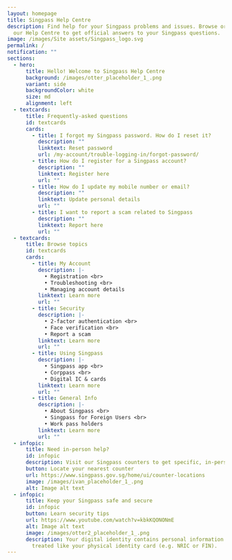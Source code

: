 ```yaml
---
layout: homepage
title: Singpass Help Centre
description: Find help for your Singpass problems and issues. Browse or search
  our Help Centre to get official answers to your Singpass questions.
image: /images/Site assets/Singpass_logo.svg
permalink: /
notification: ""
sections:
  - hero:
      title: Hello! Welcome to Singpass Help Centre
      background: /images/otter_placeholder_1_.png
      variant: side
      backgroundColor: white
      size: md
      alignment: left
  - textcards:
      title: Frequently-asked questions
      id: textcards
      cards:
        - title: I forgot my Singpass password. How do I reset it?
          description: ""
          linktext: Reset password
          url: /my-account/trouble-logging-in/forgot-password/
        - title: How do I register for a Singpass account?
          description: ""
          linktext: Register here
          url: ""
        - title: How do I update my mobile number or email?
          description: ""
          linktext: Update personal details
          url: ""
        - title: I want to report a scam related to Singpass
          description: ""
          linktext: Report here
          url: ""
  - textcards:
      title: Browse topics
      id: textcards
      cards:
        - title: My Account
          description: |-
            • Registration <br>
            • Troubleshooting <br>
            • Managing account details
          linktext: Learn more
          url: ""
        - title: Security
          description: |-
            • 2-factor authentication <br> 
            • Face verification <br>
            • Report a scam
          linktext: Learn more
          url: ""
        - title: Using Singpass
          description: |-
            • Singpass app <br>
            • Corppass <br>
            • Digital IC & cards
          linktext: Learn more
          url: ""
        - title: General Info
          description: |-
            • About Singpass <br>
            • Singpass for Foreign Users <br>
            • Work pass holders
          linktext: Learn more
          url: ""
  - infopic:
      title: Need in-person help?
      id: infopic
      description: Visit our Singpass counters to get specific, in-person help
      button: Locate your nearest counter
      url: https://www.singpass.gov.sg/home/ui/counter-locations
      image: /images/ivan_placeholder_1_.png
      alt: Image alt text
  - infopic:
      title: Keep your Singpass safe and secure
      id: infopic
      button: Learn security tips
      url: https://www.youtube.com/watch?v=kbkKQONONmE
      alt: Image alt text
      image: /images/otter2_placeholder_1_.png
      description: Your digital identity contains personal information and should be
        treated like your physical identity card (e.g. NRIC or FIN).
---
```


